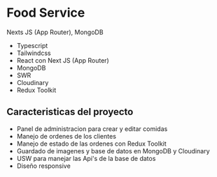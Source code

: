 # Food Service
Nexts JS (App Router), MongoDB

- Typescript
- Tailwindcss
- React con Next JS (App Router)
- MongoDB
- SWR
- Cloudinary
- Redux Toolkit

## Caracteristicas del proyecto

- Panel de administracion para crear y editar comidas
- Manejo de ordenes de los clientes
- Manejo de estado de las ordenes con Redux Toolkit
- Guardado de imagenes y base de datos en MongoDB y Cloudinary
- USW para manejar las Api's de la base de datos
- Diseño responsive
